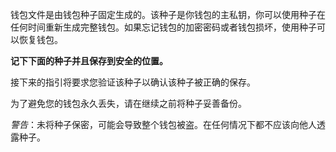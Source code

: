 钱包文件是由钱包种子固定生成的。该种子是你钱包的主私钥，你可以使用种子在任何时间重新生成完整钱包。如果忘记钱包的加密密码或者钱包损坏，使用种子可以恢复钱包。

**记下下面的种子并且保存到安全的位置。**

接下来的指引将要求您验证该种子以确认该种子被正确的保存。

为了避免您的钱包永久丢失，请在继续之前将种子妥善备份。

*警告*：未将种子保密，可能会导致整个钱包被盗。在任何情况下都不应该向他人透露种子。
